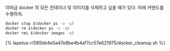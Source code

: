 이따금 docker 의 모든 컨테이너 및 이미지를 삭제하고 싶을 때가 있다. 아래 커맨드를 수행하자.
```bash
docker stop $(docker ps -a -q)
docker rm $(docker ps -a -q)
docker rmi $(docker images -q)
```

{% lapetus-r/585bb4e5a47e8be4b4af7cc57e621975/docker_cleanup.sh %}
